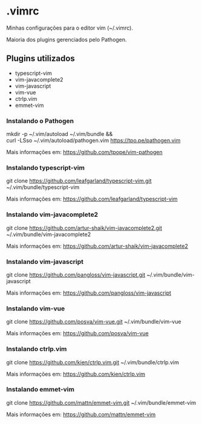 # .vimrc
Minhas configurações para o editor vim (~/.vimrc).

Maioria dos plugins gerenciados pelo Pathogen.

## Plugins utilizados
- typescript-vim
- vim-javacomplete2
- vim-javascript	
- vim-vue
- ctrlp.vim
- emmet-vim

### Instalando o Pathogen
mkdir -p ~/.vim/autoload ~/.vim/bundle && \
curl -LSso ~/.vim/autoload/pathogen.vim https://tpo.pe/pathogen.vim

Mais informações em: https://github.com/tpope/vim-pathogen

### Instalando typescript-vim	
git clone https://github.com/leafgarland/typescript-vim.git ~/.vim/bundle/typescript-vim

Mais informações em: https://github.com/leafgarland/typescript-vim

### Instalando vim-javacomplete2
git clone https://github.com/artur-shaik/vim-javacomplete2.git ~/.vim/bundle/vim-javacomplete2

Mais informações em: https://github.com/artur-shaik/vim-javacomplete2

### Instalando vim-javascript
git clone https://github.com/pangloss/vim-javascript.git ~/.vim/bundle/vim-javascript

Mais informações em: https://github.com/pangloss/vim-javascript

### Instalando vim-vue
git clone https://github.com/posva/vim-vue.git ~/.vim/bundle/vim-vue

Mais informações em: https://github.com/posva/vim-vue

### Instalando ctrlp.vim
git clone https://github.com/kien/ctrlp.vim.git ~/.vim/bundle/ctrlp.vim

Mais informações em: https://github.com/kien/ctrlp.vim

### Instalando emmet-vim
git clone https://github.com/mattn/emmet-vim.git ~/.vim/bundle/emmet-vim

Mais informações em: https://github.com/mattn/emmet-vim
